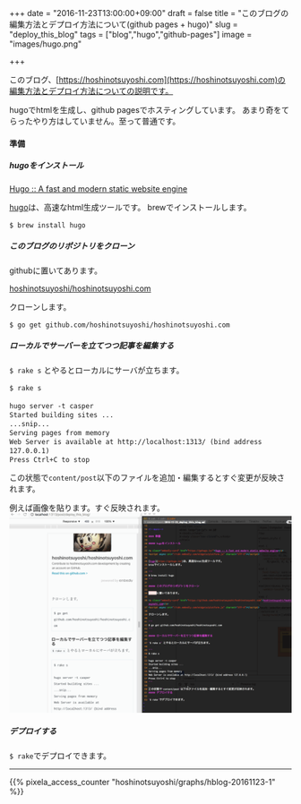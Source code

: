 +++
date = "2016-11-23T13:00:00+09:00"
draft = false
title = "このブログの編集方法とデプロイ方法について(github pages + hugo)"
slug = "deploy_this_blog"
tags = ["blog","hugo","github-pages"]
image = "images/hugo.png"

+++

このブログ、[https://hoshinotsuyoshi.com](https://hoshinotsuyoshi.com)の編集方法とデプロイ方法についての説明です。

hugoでhtmlを生成し、github pagesでホスティングしています。
あまり奇をてらったやり方はしていません。至って普通です。

<!--more-->

#### 準備

##### hugoをインストール

<a class="embedly-card" href="https://gohugo.io/">Hugo :: A fast and modern static website engine</a>
<script async src="//cdn.embedly.com/widgets/platform.js" charset="UTF-8"></script>

[hugo](https://gohugo.io/)は、高速なhtml生成ツールです。
brewでインストールします。

```
$ brew install hugo
```

##### このブログのリポジトリをクローン

githubに置いてあります。

<a class="embedly-card" href="https://github.com/hoshinotsuyoshi/hoshinotsuyoshi.com">hoshinotsuyoshi/hoshinotsuyoshi.com</a>
<script async src="//cdn.embedly.com/widgets/platform.js" charset="UTF-8"></script>

クローンします。

```
$ go get github.com/hoshinotsuyoshi/hoshinotsuyoshi.com
```

##### ローカルでサーバーを立てつつ記事を編集する

`$ rake s` とやるとローカルにサーバが立ちます。

```
$ rake s

hugo server -t casper
Started building sites ...
...snip...
Serving pages from memory
Web Server is available at http://localhost:1313/ (bind address 127.0.0.1)
Press Ctrl+C to stop
```

この状態で`content/post`以下のファイルを追加・編集するとすぐ変更が反映されます。

例えば画像を貼ります。すぐ反映されます。
<img src="/images/blog_ani.gif">

##### デプロイする

`$ rake`でデプロイできます。
<script type="text/javascript" src="/js/prism.js" async></script>

---

{{% pixela_access_counter "hoshinotsuyoshi/graphs/hblog-20161123-1" %}}
